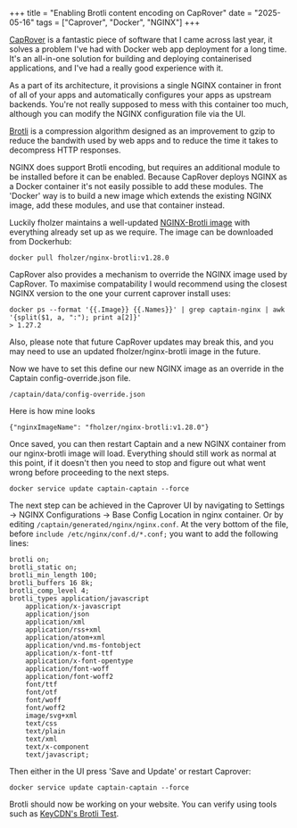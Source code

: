 +++
title = "Enabling Brotli content encoding on CapRover"
date = "2025-05-16"
tags = ["Caprover", "Docker", "NGINX"]
+++

[CapRover](https://caprover.com/) is a fantastic piece of software that I came across last year, it solves a problem
I've had with Docker web app deployment for a long time. It's an all-in-one solution for building and deploying
containerised applications, and I've had a really good experience with it.

As a part of its architecture, it provisions a single NGINX container in front of all of your apps and automatically
configures your apps as upstream backends. You're not really supposed to mess with this container too much, although you
can modify the NGINX configuration file via the UI.

[Brotli](https://github.com/google/brotli) is a compression algorithm designed as an improvement to gzip to reduce the
bandwith used by web apps and to reduce the time it takes to decompress HTTP responses.

NGINX does support Brotli encoding, but requires an additional module to be installed before it can be enabled. Because
CapRover deploys NGINX as a Docker container it's not easily possible to add these modules. The 'Docker' way is to build
a new image which extends the existing NGINX image, add these modules, and use that container instead.

Luckily fholzer maintains a well-updated [NGINX-Brotli image](https://github.com/fholzer/docker-nginx-brotli) with
everything already set up as we require. The image can be downloaded from Dockerhub:

`docker pull fholzer/nginx-brotli:v1.28.0`

CapRover also provides a mechanism to override the NGINX image used by CapRover. To maximise compatability I would
recommend using the closest NGINX version to the one your current caprover install uses:

```
docker ps --format '{{.Image}} {{.Names}}' | grep captain-nginx | awk '{split($1, a, ":"); print a[2]}'
> 1.27.2
```

Also, please note that future CapRover updates may break this, and you may need to use an updated fholzer/nginx-brotli
image in the future.

Now we have to set this define our new NGINX image as an override in the Captain config-override.json file.

`/captain/data/config-override.json`

Here is how mine looks

`{"nginxImageName": "fholzer/nginx-brotli:v1.28.0"}`

Once saved, you can then restart Captain and a new NGINX container from our nginx-brotli image will load. Everything
should still work as normal at this point, if it doesn't then you need to stop and figure out what went wrong before
proceeding to the next steps.

`docker service update captain-captain --force`

The next step can be achieved in the Caprover UI by navigating to Settings -> NGINX Configurations ->
Base Config Location in nginx container. Or by editing `/captain/generated/nginx/nginx.conf`. At the very bottom of the
file, before `include /etc/nginx/conf.d/*.conf;` you want to add the following lines:

```
brotli on;
brotli_static on;
brotli_min_length 100;
brotli_buffers 16 8k;
brotli_comp_level 4;
brotli_types application/javascript
    application/x-javascript
    application/json
    application/xml
    application/rss+xml
    application/atom+xml
    application/vnd.ms-fontobject
    application/x-font-ttf
    application/x-font-opentype
    application/font-woff
    application/font-woff2
    font/ttf
    font/otf
    font/woff
    font/woff2
    image/svg+xml
    text/css
    text/plain
    text/xml
    text/x-component
    text/javascript;
```

Then either in the UI press 'Save and Update' or restart Caprover:

`docker service update captain-captain --force`

Brotli should now be working on your website. You can verify using tools such as [KeyCDN's Brotli Test](https://tools.keycdn.com/brotli-test).